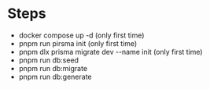 # Steps

- docker compose up -d (only first time)
- pnpm run pirsma init (only first time)
- pnpm dlx prisma migrate dev --name init (only first time)
- pnpm run db:seed
- pnpm run db:migrate
- pnpm run db:generate